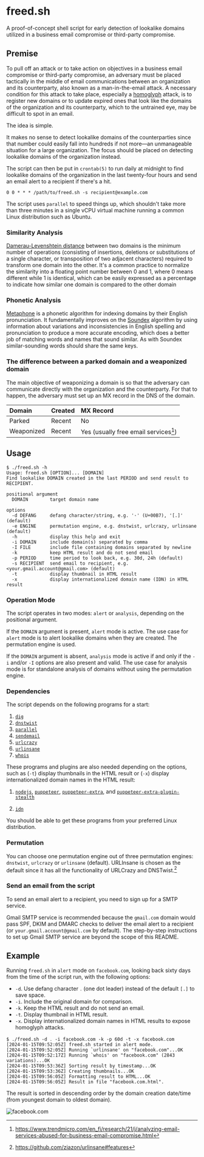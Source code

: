 # freed.sh

A proof-of-concept shell script for early detection of lookalike domains utilized in a business email compromise or third-party compromise.

## Premise

To pull off an attack or to take action on objectives in a business email compromise or third-party compromise, an adversary must be placed tactically in the middle of email communications between an organization and its counterparty, also known as a man-in-the-email attack. A necessary condition for this attack to take place, especially a [homoglyph](https://en.wikipedia.org/wiki/Homoglyph) attack, is to register new domains or to update expired ones that look like the domains of the organization and its counterparty, which to the untrained eye, may be difficult to spot in an email.

The idea is simple.

It makes no sense to detect lookalike domains of the counterparties since that number could easily fall into hundreds if not more—an unmanageable situation for a large organization. The focus should be placed on detecting lookalike domains of the organization instead.

The script can then be put in `crontab(5)` to run daily at midnight to find lookalike domains of the organization in the last twenty-four hours and send an email alert to a recipient if there's a hit.

```
0 0 * * * /path/to/freed.sh -s recipient@example.com
```

The script uses `parallel` to speed things up, which shouldn't take more than three minutes in a single vCPU virtual machine running a common Linux distribution such as Ubuntu.

### Similarity Analysis

[Damerau-Levenshtein distance](https://en.wikipedia.org/wiki/Damerau%E2%80%93Levenshtein_distance) between two domains is the minimum number of operations (consisting of insertions, deletions or substitutions of a single character, or transposition of two adjacent characters) required to transform one domain into the other. It's a common practice to normalize the similarity into a floating point number between 0 and 1, where 0 means different while 1 is identical, which can be easily expressed as a percentage to indicate how similar one domain is compared to the other domain

### Phonetic Analysis

[Metaphone](https://en.wikipedia.org/wiki/Metaphone) is a phonetic algorithm for indexing domains by their English pronunciation. It fundamentally improves on the [Soundex](https://en.wikipedia.org/wiki/Soundex) algorithm by using information about variations and inconsistencies in English spelling and pronunciation to produce a more accurate encoding, which does a better job of matching words and names that sound similar. As with Soundex similar-sounding words should share the same keys.

### The difference between a parked domain and a weaponized domain

The main objective of weaponizing a domain is so that the adversary can communicate directly with the organization and the counterparty. For that to happen, the adversary must set up an MX record in the DNS of the domain. 

| Domain     | Created | MX Record                          |
|:-----------|:--------|:-----------------------------------|
| Parked     | Recent  | No                                 |
| Weaponized | Recent  | Yes (usually free email services[^1])   |

[^1]:https://www.trendmicro.com/en_fi/research/21/j/analyzing-email-services-abused-for-business-email-compromise.html

## Usage

```help
$ ./freed.sh -h
Usage: freed.sh [OPTION]... [DOMAIN]
Find lookalike DOMAIN created in the last PERIOD and send result to RECIPIENT.

positional argument
  DOMAIN        target domain name

options
  -d DEFANG     defang character/string, e.g. '·' (U+00B7), '[.]' (default)
  -e ENGINE     permutation engine, e.g. dnstwist, urlcrazy, urlinsane (default)
  -h            display this help and exit
  -i DOMAIN     include domain(s) separated by comma
  -I FILE       include file containing domains separated by newline
  -k            keep HTML result and do not send email
  -p PERIOD     time period to look back, e.g. 30d, 24h (default)
  -s RECIPIENT  send email to recipient, e.g. <your.gmail.account@gmail.com> (default)
  -t            display thumbnail in HTML result
  -x            display internationalized domain name (IDN) in HTML result
```

### Operation Mode

The script operates in two modes: `alert` or `analysis`, depending on the positional argument.

If the `DOMAIN` argument is present, `alert` mode is active. The use case for `alert` mode is to alert lookalike domains when they are created. The permutation engine is used.

If the `DOMAIN` argument is absent, `analysis` mode is active if and only if the `-i` and/or `-I` options are also present and valid. The use case for analysis mode is for standalone analysis of domains without using the permutation engine.

### Dependencies

The script depends on the following programs for a start:

1. [`dig`](https://www.isc.org/download/)
2. [`dnstwist`](https://github.com/elceef/dnstwist)
3. [`parallel`](https://www.gnu.org/software/parallel/)
4. [`sendemail`](https://github.com/mogaal/sendemail)
5. [`urlcrazy`](https://github.com/urbanadventurer/urlcrazy)
6. [`urlinsane`](https://github.com/ziazon/urlinsane)
7. [`whois`](https://github.com/rfc1036/whois)

These programs and plugins are also needed depending on the options, such as (`-t`) display thumbnails in the HTML result or (`-x`) display internationalized domain names in the HTML result:

1. [`nodejs`](https://github.com/nodejs/node), [`puppeteer`](https://github.com/puppeteer/puppeteer), [`puppeteer-extra`](https://github.com/berstend/puppeteer-extra), and [`puppeteer-extra-plugin-stealth`](https://github.com/berstend/puppeteer-extra)

2. [`idn`](https://www.gnu.org/software/libidn/)

You should be able to get these programs from your preferred Linux distribution.

### Permutation

You can choose one permutation engine out of three permutation engines: `dnstwist`, `urlcrazy` or `urlinsane` (default). URLInsane is chosen as the default since it has all the functionality of URLCrazy and DNSTwist.[^2]

[^2]: https://github.com/ziazon/urlinsane#features

### Send an email from the script

To send an email alert to a recipient, you need to sign up for a SMTP service.

Gmail SMTP service is recommended because the `gmail.com` domain would pass SPF, DKIM and DMARC checks to deliver the email alert to a recipient (or `your.gmail.account@gmail.com` by default). The step-by-step instructions to set up Gmail SMTP service are beyond the scope of this README.

## Example

Running `freed.sh` in `alert` mode on `facebook.com`, looking back sixty days from the time of the script run, with the following options:

* `-d`. Use defang character `․` (one dot leader) instead of the default `[.]` to save space.
* `-i`. Include the original domain for comparison.
* `-k`. Keep the HTML result and do not send an email.
* `-t`. Display thumbnail in HTML result.
* `-x`. Display internationalized domain names in HTML results to expose homoglyph attacks.

```
$ ./freed.sh -d ․ -i facebook.com -k -p 60d -t -x facebook.com
[2024-01-15T09:52:05Z] freed.sh started in alert mode.
[2024-01-15T09:52:05Z] Running `urlinsane' on "facebook.com"...OK
[2024-01-15T09:52:17Z] Running `whois' on "facebook.com" (2843 variations)...OK
[2024-01-15T09:53:36Z] Sorting result by timestamp...OK
[2024-01-15T09:53:36Z] Creating thumbnails...OK
[2024-01-15T09:56:05Z] Formatting result to HTML...OK
[2024-01-15T09:56:05Z] Result in file "facebook.com.html".
```

The result is sorted in descending order by the domain creation date/time (from youngest domain to oldest domain).

![facebook.com](facebook.com-demo.png)
